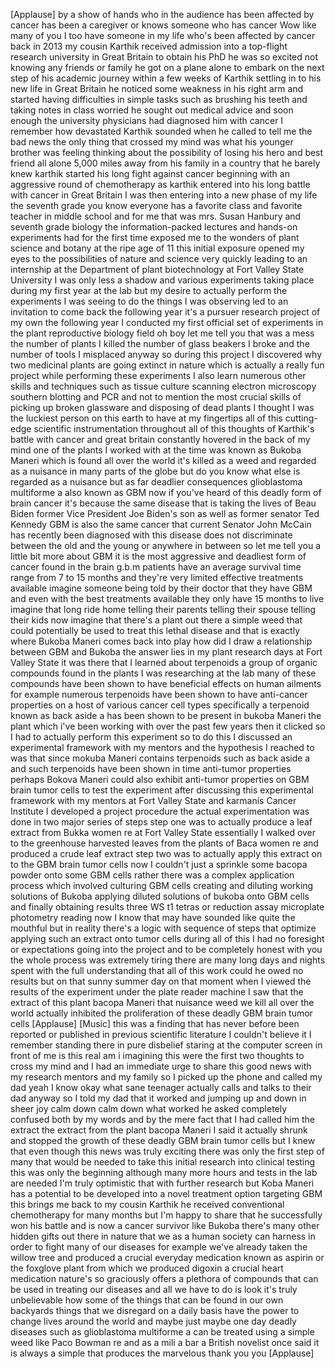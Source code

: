 
[Applause]
by a show of hands who in the audience
has been affected by cancer has been a
caregiver or knows someone who has
cancer Wow
like many of you I too have someone in
my life who&#39;s been affected by cancer
back in 2013
my cousin Karthik received admission
into a top-flight research university in
Great Britain to obtain his PhD he was
so excited not knowing any friends or
family he got on a plane alone to embark
on the next step of his academic journey
within a few weeks of Karthik settling
in to his new life in Great Britain he
noticed some weakness in his right arm
and started having difficulties in
simple tasks such as brushing his teeth
and taking notes in class worried he
sought out medical advice and soon
enough the university physicians had
diagnosed him with cancer
I remember how devastated Karthik
sounded when he called to tell me the
bad news the only thing that crossed my
mind was what his younger brother was
feeling thinking about the possibility
of losing his hero and best friend all
alone 5,000 miles away from his family
in a country that he barely knew karthik
started his long fight against cancer
beginning with an aggressive round of
chemotherapy as karthik entered into his
long battle with cancer in Great Britain
I was then entering into a new phase of
my life the seventh grade you know
everyone has a favorite class and
favorite teacher in middle school and
for me that was mrs. Susan Hanbury and
seventh grade biology the
information-packed lectures and hands-on
experiments had for the first time
exposed me to the wonders of plant
science and botany at the ripe age of 11
this initial exposure opened my eyes to
the possibilities of nature and science
very quickly leading to an internship at
the Department of plant biotechnology at
Fort Valley State University I was only
less a shadow and
various experiments taking place during
my first year at the lab but my desire
to actually perform the experiments I
was seeing to do the things I was
observing led to an invitation to come
back the following year
it&#39;s a pursuer research project of my
own the following year I conducted my
first official set of experiments in the
plant reproductive biology field oh boy
let me tell you that was a mess the
number of plants I killed the number of
glass beakers I broke and the number of
tools I misplaced anyway so during this
project I discovered why two medicinal
plants are going extinct in nature which
is actually a really fun project while
performing these experiments I also
learn numerous other skills and
techniques such as tissue culture
scanning electron microscopy southern
blotting and PCR and not to mention the
most crucial skills of picking up broken
glassware and disposing of dead plants I
thought I was the luckiest person on
this earth to have at my fingertips all
of this cutting-edge scientific
instrumentation throughout all of this
thoughts of Karthik&#39;s battle with cancer
and great britain constantly hovered in
the back of my mind one of the plants I
worked with at the time was known as
Bukoba Maneri which is found all over
the world it&#39;s killed as a weed and
regarded as a nuisance in many parts of
the globe but do you know what else is
regarded as a nuisance but as far
deadlier consequences glioblastoma
multiforme a also known as GBM now if
you&#39;ve heard of this deadly form of
brain cancer it&#39;s because the same
disease that is taking the lives of Beau
Biden former Vice President Joe Biden&#39;s
son as well as former senator Ted
Kennedy GBM is also the same cancer that
current Senator John McCain has recently
been diagnosed with this disease does
not discriminate between the old and the
young or anywhere in between so let me
tell you a little bit more about GBM it
is the most aggressive and deadliest
form of cancer found in the brain
g.b.m patients have an average survival
time range from 7 to 15 months and
they&#39;re very limited effective
treatments available imagine someone
being told by their doctor that they
have GBM and even with the best
treatments available they only have 15
months to live
imagine that long ride home telling
their parents telling their spouse
telling their kids now imagine that
there&#39;s a plant out there a simple weed
that could potentially be used to treat
this lethal disease and that is exactly
where Bukoba Maneri comes back into play
how did I draw a relationship between
GBM and Bukoba the answer lies in my
plant research days at Fort Valley State
it was there that I learned about
terpenoids a group of organic compounds
found in the plants I was researching at
the lab many of these compounds have
been shown to have beneficial effects on
human ailments
for example numerous terpenoids have
been shown to have anti-cancer
properties on a host of various cancer
cell types specifically a terpenoid
known as back aside a has been shown to
be present in bukoba Maneri the plant
which i&#39;ve been working with over the
past few years then it clicked so I had
to actually perform this experiment so
to do this I discussed an experimental
framework with my mentors and the
hypothesis I reached to was that since
mokuba Maneri contains terpenoids such
as back aside a and such terpenoids
have been shown in time anti-tumor
properties perhaps Bokova Maneri
could also exhibit anti-tumor properties
on GBM brain tumor cells to test the
experiment after discussing this
experimental framework with my mentors
at Fort Valley State and karmanís
Cancer Institute I developed a project
procedure the actual experimentation was
done in two major series of steps step
one was to actually produce a leaf
extract from Bukka women re at Fort
Valley State essentially I walked over
to the greenhouse harvested leaves from
the plants of Baca women re and produced
a crude leaf extract
step two was to actually apply this
extract on to the GBM brain tumor cells
now I couldn&#39;t just a sprinkle some
bacopa powder onto some GBM cells rather
there was a complex application process
which involved culturing GBM cells
creating and diluting working solutions
of Bukoba applying diluted solutions of
bukoba onto GBM cells and finally
obtaining results three WS t1 tetras or
reduction assay microplate photometry
reading now I know that may have sounded
like quite the mouthful but in reality
there&#39;s a logic with sequence of steps
that optimize applying such an extract
onto tumor cells during all of this
I had no foresight or expectations going
into the project and to be completely
honest with you the whole process was
extremely tiring
there are many long days and nights
spent with the full understanding that
all of this work could he owed no
results but on that sunny summer day on
that moment when I viewed the results of
the experiment under the plate reader
machine I saw that the extract of this
plant bacopa Maneri that nuisance weed
we kill all over the world actually
inhibited the proliferation of these
deadly GBM brain tumor cells
[Applause]
[Music]
this was a finding that has never before
been reported or published in previous
scientific literature I couldn&#39;t believe
it I remember standing there in pure
disbelief staring at the computer screen
in front of me is this real am i
imagining this were the first two
thoughts to cross my mind and I had an
immediate urge to share this good news
with my research mentors and my family
so I picked up the phone and called my
dad yeah I know okay what sane teenager
actually calls and talks to their dad
anyway so I told my dad that it worked
and jumping up and down in sheer joy
calm down calm down what worked he asked
completely confused both by my words and
by the mere fact that I had called him
the extract the extract from the plant
bacopa Maneri I said it actually shrunk
and stopped the growth of these deadly
GBM brain tumor cells but I knew that
even though this news was truly exciting
there was only the first step of many
that would be needed to take this
initial research into clinical testing
this was only the beginning
although many more hours and tests in
the lab are needed I&#39;m truly optimistic
that with further research but Koba
Maneri has a potential to be developed
into a novel treatment option targeting
GBM this brings me back to my cousin
Karthik he received conventional
chemotherapy for many months but I&#39;m
happy to share that he successfully won
his battle and is now
a cancer survivor
like Bukoba there&#39;s many other hidden
gifts out there in nature that we as a
human society can harness in order to
fight many of our diseases for example
we&#39;ve already taken the willow tree and
produced a crucial everyday medication
known as aspirin or the foxglove plant
from which we produced digoxin a crucial
heart medication nature&#39;s so graciously
offers a plethora of compounds that can
be used in treating our diseases and all
we have to do is look it&#39;s truly
unbelievable how some of the things that
can be found in our own backyards things
that we disregard on a daily basis have
the power to change lives around the
world
and maybe just maybe one day deadly
diseases such as glioblastoma multiforme
a can be treated using a simple weed
like Paco Bowman re and as a mili a bar
a British novelist once said it is
always a simple that produces the
marvelous thank you
you
[Applause]
